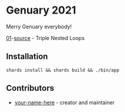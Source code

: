 # Genuary 2021

Merry Genuary everybody!

[01](https://codepen.io/redcodefinal/pen/RwGQdVN)-[source](https://github.com/redcodefinal/genuary/blob/master/src/genuary/01.cr#L54) - Triple Nested Loops

## Installation

`shards install && shards build && ./bin/app`


## Contributors

- [your-name-here](https://github.com/your-github-user) - creator and maintainer
